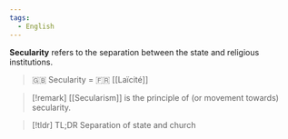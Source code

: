 ```yaml
---
tags:
  - English
---
```

**Secularity** refers to the separation between the state and religious institutions.

> 🇬🇧 Secularity = 🇫🇷 [[Laïcité]]

> [!remark] 
> [[Secularism]] is the principle of (or movement towards) secularity.

> [!tldr] TL;DR 
> Separation of state and church
